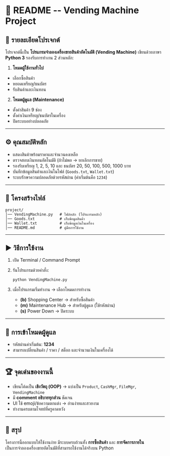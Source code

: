 # 📄 README -- Vending Machine Project

## 🏪 รายละเอียดโปรเจกต์

โปรเจกต์นี้เป็น **โปรแกรมจำลองเครื่องขายสินค้าอัตโนมัติ (Vending
Machine)** เขียนด้วยภาษา **Python 3**
รองรับการทำงาน 2 ส่วนหลัก:
1. **โหมดผู้ใช้งานทั่วไป**
- เลือกซื้อสินค้า
- หยอดเหรียญ/ธนบัตร
- รับสินค้าและเงินทอน
2. **โหมดผู้ดูแล (Maintenance)**
- ตั้งค่าสินค้า 9 ช่อง
- ตั้งค่าเงินเหรียญ/ธนบัตรในเครื่อง
- ปิดระบบอย่างปลอดภัย

------------------------------------------------------------------------

## ⚙️ คุณสมบัติหลัก

-   แสดงสินค้าพร้อมราคาและจำนวนคงเหลือ
-   ตรวจสอบเงินทอนอัตโนมัติ (ถ้าไม่พอ → ยกเลิกการขาย)
-   รองรับเหรียญ 1, 2, 5, 10 และ ธนบัตร 20, 50, 100, 500, 1000 บาท
-   บันทึกข้อมูลสินค้าและเงินในไฟล์ (`Goods.txt`, `Wallet.txt`)
-   ระบบรักษาความปลอดภัยด้วยรหัสผ่าน (ค่าเริ่มต้นคือ `1234`)

------------------------------------------------------------------------

## 📂 โครงสร้างไฟล์

    project/
    │── VendingMachine.py   # ไฟล์หลัก (โปรแกรมหลัก)
    │── Goods.txt           # เก็บข้อมูลสินค้า
    │── Wallet.txt          # เก็บข้อมูลเงินในเครื่อง
    │── README.md           # คู่มือการใช้งาน

------------------------------------------------------------------------

## ▶️ วิธีการใช้งาน

1.  เปิด Terminal / Command Prompt

2.  รันโปรแกรมด้วยคำสั่ง:

    ``` bash
    python VendingMachine.py
    ```

3.  เมื่อโปรแกรมเริ่มทำงาน → เลือกโหมดการทำงาน

    -   **(b)** Shopping Center → สำหรับซื้อสินค้า
    -   **(m)** Maintenance Hub → สำหรับผู้ดูแล (ใช้รหัสผ่าน)
    -   **(s)** Power Down → ปิดระบบ

------------------------------------------------------------------------

## 🔑 การเข้าโหมดผู้ดูแล

-   รหัสผ่านค่าเริ่มต้น: **1234**
-   สามารถเปลี่ยนสินค้า / ราคา / สต็อก และจำนวนเงินในเครื่องได้

------------------------------------------------------------------------

## 🏆 จุดเด่นของงานนี้

-   เขียนโค้ดเป็น **เชิงวัตถุ (OOP)** → แบ่งเป็น `Product`, `CashMgr`,
    `FileMgr`, `VendingMachine`
-   มี **comment อธิบายทุกส่วน** ชัดเจน
-   UI ใช้ emoji/ข้อความตกแต่ง → อ่านง่ายและสวยงาม
-   ทำงานครบตามโจทย์ที่ครูคาดหวัง

------------------------------------------------------------------------

## 🙏 สรุป

โครงการนี้ออกแบบให้ใช้งานง่าย มีระบบครบถ้วนทั้ง **การซื้อสินค้า** และ
**การจัดการภายใน**\
เป็นการจำลองเครื่องขายอัตโนมัติที่สามารถใช้งานได้จริงบน Python
